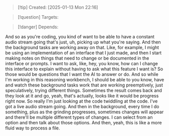 
>[!tip] Created: [2025-01-13 Mon 22:16]

>[!question] Targets: 

>[!danger] Depends: 

And so as you're coding, you kind of want to be able to have a constant audio stream going that's just, uh, picking up what you're saying. And then the background tasks are working away on that. Like, for example, I might be using an implementation of an interface that I just made, and then I start making notes on things that need to change or be documented in the interface or prompts. I want to ask, like, hey, you know, how can I change this interface to explain without having to ask what this feature I want is? So those would be questions that I want the AI to answer or do. And so while I'm working in this reasoning workbench, I should be able to you know, have and watch these background tasks work that are working preemptively, just speculatively, trying different things. Sometimes the result comes back and they look at it and go, yeah, that's actually, looks like it would be progress right now. So really I'm just looking at the code twiddling at the code. I've got a live audio stream going. And then in the background, every time I do something, plus as the grinding progresses, sometimes changes will appear and there'll be multiple different types of changes. I can select from an option and then talk about those options. And then, yeah, this is like a more fluid way to process a file.